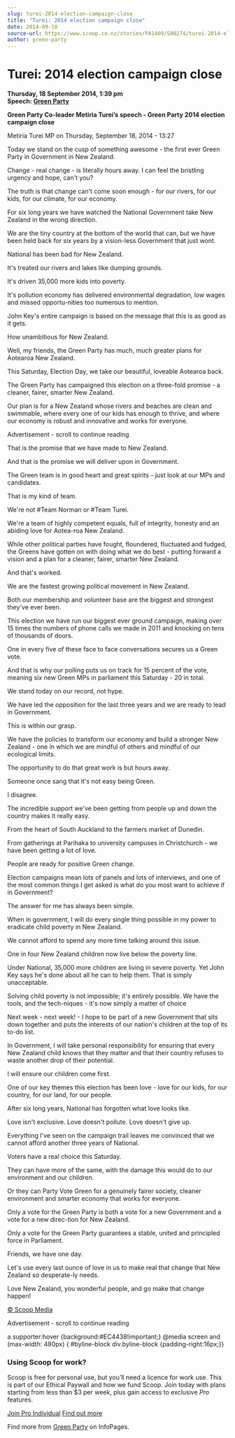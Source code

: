 ```yaml
---
slug: turei-2014-election-campaign-close
title: "Turei: 2014 election campaign close"
date: 2014-09-18
source-url: https://www.scoop.co.nz/stories/PA1409/S00274/turei-2014-election-campaign-close.htm
author: green-party
---
```

Turei: 2014 election campaign close
===================================

**Thursday, 18 September 2014, 1:39 pm**  
**Speech: [Green Party](https://info.scoop.co.nz/Green_Party)**

**Green Party Co-leader Metiria Turei’s speech - Green Party 2014 election campaign close**

Metiria Turei MP on Thursday, September 18, 2014 - 13:27

Today we stand on the cusp of something awesome - the first ever Green Party in Government in New Zealand.

Change - real change - is literally hours away. I can feel the bristling urgency and hope, can't you?

The truth is that change can't come soon enough - for our rivers, for our kids, for our climate, for our economy.

For six long years we have watched the National Government take New Zealand in the wrong direction.

We are the tiny country at the bottom of the world that can, but we have been held back for six years by a vision-less Government that just wont.

National has been bad for New Zealand.

It's treated our rivers and lakes like dumping grounds.

It's driven 35,000 more kids into poverty.

It's pollution economy has delivered environmental degradation, low wages and missed opportu-nities too numerous to mention.

John Key's entire campaign is based on the message that this is as good as it gets.

How unambitious for New Zealand.

Well, my friends, the Green Party has much, much greater plans for Aotearoa New Zealand.

This Saturday, Election Day, we take our beautiful, loveable Aotearoa back.

The Green Party has campaigned this election on a three-fold promise - a cleaner, fairer, smarter New Zealand.

Our plan is for a New Zealand whose rivers and beaches are clean and swimmable, where every one of our kids has enough to thrive, and where our economy is robust and innovative and works for everyone.

Advertisement - scroll to continue reading





That is the promise that we have made to New Zealand.

And that is the promise we will deliver upon in Government.

The Green team is in good heart and great spirits - just look at our MPs and candidates.

That is my kind of team.

We're not #Team Norman or #Team Turei.

We're a team of highly competent equals, full of integrity, honesty and an abiding love for Aotea-roa New Zealand.

While other political parties have fought, floundered, fluctuated and fudged, the Greens have gotten on with doing what we do best - putting forward a vision and a plan for a cleaner, fairer, smarter New Zealand.

And that's worked.

We are the fastest growing political movement in New Zealand.

Both our membership and volunteer base are the biggest and strongest they've ever been.

This election we have run our biggest ever ground campaign, making over 15 times the numbers of phone calls we made in 2011 and knocking on tens of thousands of doors.

One in every five of these face to face conversations secures us a Green vote.

And that is why our polling puts us on track for 15 percent of the vote, meaning six new Green MPs in parliament this Saturday - 20 in total.

We stand today on our record, not hype.

We have led the opposition for the last three years and we are ready to lead in Government.

This is within our grasp.

We have the policies to transform our economy and build a stronger New Zealand - one in which we are mindful of others and mindful of our ecological limits.

The opportunity to do that great work is but hours away.

Someone once sang that it's not easy being Green.

I disagree.

The incredible support we've been getting from people up and down the country makes it really easy.

From the heart of South Auckland to the farmers market of Dunedin.

From gatherings at Parihaka to university campuses in Christchurch - we have been getting a lot of love.

People are ready for positive Green change.

Election campaigns mean lots of panels and lots of interviews, and one of the most common things I get asked is what do you most want to achieve if in Government?

The answer for me has always been simple.

When in government, I will do every single thing possible in my power to eradicate child poverty in New Zealand.

We cannot afford to spend any more time talking around this issue.

One in four New Zealand children now live below the poverty line.

Under National, 35,000 more children are living in severe poverty. Yet John Key says he's done about all he can to help them. That is simply unacceptable.

Solving child poverty is not impossible; it's entirely possible. We have the tools, and the tech-niques - it's now simply a matter of choice

Next week - next week! - I hope to be part of a new Government that sits down together and puts the interests of our nation's children at the top of its to-do list.

In Government, I will take personal responsibility for ensuring that every New Zealand child knows that they matter and that their country refuses to waste another drop of their potential.

I will ensure our children come first.

One of our key themes this election has been love - love for our kids, for our country, for our land, for our people.

After six long years, National has forgotten what love looks like.

Love isn't exclusive. Love doesn't pollute. Love doesn't give up.

Everything I've seen on the campaign trail leaves me convinced that we cannot afford another three years of National.

Voters have a real choice this Saturday.

They can have more of the same, with the damage this would do to our environment and our children.

Or they can Party Vote Green for a genuinely fairer society, cleaner environment and smarter economy that works for everyone.

Only a vote for the Green Party is both a vote for a new Government and a vote for a new direc-tion for New Zealand.

Only a vote for the Green Party guarantees a stable, united and principled force in Parliament.

Friends, we have one day.

Let's use every last ounce of love in us to make real that change that New Zealand so desperate-ly needs.

Love New Zealand, you wonderful people, and go make that change happen!

  

[© Scoop Media](http://www.scoop.co.nz/about/terms.html)  

Advertisement - scroll to continue reading



a.supporter:hover {background:#EC4438!important;} @media screen and (max-width: 480px) { #byline-block div.byline-block {padding-right:16px;}}

### Using Scoop for work?

Scoop is free for personal use, but you’ll need a licence for work use. This is part of our Ethical Paywall and how we fund Scoop. Join today with plans starting from less than $3 per week, plus gain access to exclusive _Pro_ features.  
  
[Join Pro Individual](https://pro.scoop.co.nz/Individual/?from=ProIn24) [Find out more](https://pro.scoop.co.nz/using-scoop-for-work/?from=ProIn24)

Find more from [Green Party](https://info.scoop.co.nz/Green_Party) on InfoPages.
